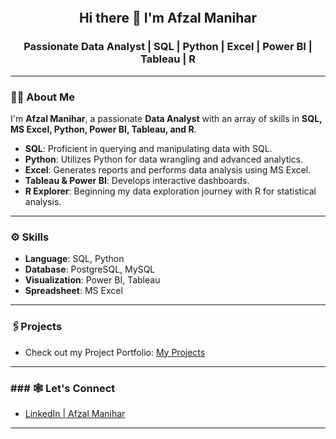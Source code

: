 <!-- Banner Section -->
<p align="center">
  <img https://github.com/AfzalManihar/AfzalManihar/blob/main/Github_banner%20.png/>

</p>

<h2 align="center">Hi there 👋 I'm Afzal Manihar</h2>
<h3 align="center">Passionate Data Analyst | SQL | Python | Excel | Power BI | Tableau | R</h3>

---

### 👨‍💻 About Me
I'm **Afzal Manihar**, a passionate **Data Analyst** with an array of skills in **SQL, MS Excel, Python, Power BI, Tableau, and R**.

- **SQL**: Proficient in querying and manipulating data with SQL.  
- **Python**: Utilizes Python for data wrangling and advanced analytics.  
- **Excel**: Generates reports and performs data analysis using MS Excel.  
- **Tableau & Power BI**: Develops interactive dashboards.  
- **R Explorer**: Beginning my data exploration journey with R for statistical analysis.  

---

### ⚙️ Skills
- **Language**: SQL, Python  
- **Database**: PostgreSQL, MySQL  
- **Visualization**: Power BI, Tableau  
- **Spreadsheet**: MS Excel  

---

###  🖇️Projects 
   * Check out my Project Portfolio: [My Projects](https://github.com/AfzalManihar/Projects-Portfolio)




---

### ### 🕸️ Let's Connect
- [LinkedIn | Afzal Manihar](https://www.linkedin.com/in/afzal-manihar-bb0183308)  


---

